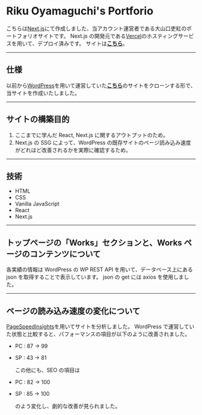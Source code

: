 # Riku Oyamaguchi's Portforio

こちらは[Next.js](https://nextjs.org/)にて作成しました、当アカウント運営者である大山口吏紅のポートフォリオサイトです。
Next.js の開発元である[Vercel](https://vercel.com/)のホスティングサービスを用いて、デプロイ済みです。
サイトは[**こちら**](https://react-portfolio-nine-mu.vercel.app/)。

---

## 仕様

以前から[WordPress](https://ja.wordpress.org/)を用いて運営していた[**こちら**](https://rikudon.shop)のサイトをクローンする形で、当サイトを作成いたしました。

---

## サイトの構築目的

1. ここまでに学んだ React, Next.js に関するアウトプットのため。
1. Next.js の SSG によって、WordPress の既存サイトのページ読み込み速度がどれほど改善されるかを実際に確認するため。

---

## 技術

- HTML
- CSS
- Vanilla JavaScript
- React
- Next.js

---

## トップページの「Works」セクションと、Works ページのコンテンツについて

各実績の情報は WordPress の WP REST API を用いて、データベース上にある json を取得することで表示しています。
json の get には axios を使用しました。

---

## ページの読み込み速度の変化について

[PageSpeedInsights](https://pagespeed.web.dev/)を用いてサイトを分析しました。
WordPress で運営していた状態と比較すると、パフォーマンスの項目が以下のように改善されました。

- PC : 87 → 99
- SP : 43 → 81

  この他にも、SEO の項目は

- PC : 82 → 100
- SP : 85 → 100

  のよう変化し、劇的な改善が見られました。
